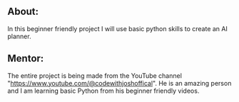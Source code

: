 ## About:
In this beginner friendly project I will use basic python skills to create an AI planner.

## Mentor:
The entire project is being made from the YouTube channel "https://www.youtube.com/@codewithjoshoffical". He is an amazing person and I am learning basic Python from his beginner friendly videos.
